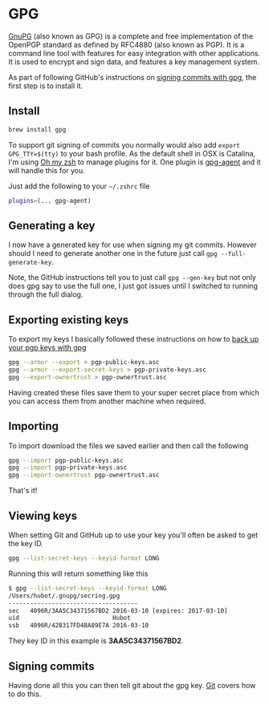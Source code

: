# GPG

[GnuPG](https://www.gnupg.org/index.html) (also known as GPG) is a complete and free implementation of the OpenPGP standard as defined by RFC4880 (also known as PGP). It is a command line tool with features for easy integration with other applications. It is used to encrypt and sign data, and features a key management system.

As part of following GitHub's instructions on [signing commits with gpg](https://help.github.com/articles/signing-commits-with-gpg/), the first step is to install it.

## Install

```bash
brew install gpg
```

To support git signing of commits you normally would also add `export GPG_TTY=$(tty)` to your bash profile. As the default shell in OSX is Catalina, I'm using [Oh my zsh](ohmyzsh.md) to manage plugins for it. One plugin is [gpg-agent](https://github.com/robbyrussell/oh-my-zsh/tree/master/plugins/gpg-agent) and it will handle this for you.

Just add the following to your `~/.zshrc` file

```bash
plugins=(... gpg-agent)
```

## Generating a key

I now have a generated key for use when signing my git commits. However should I need to generate another one in the future just call `gpg --full-generate-key`.

Note, the GitHub instructions tell you to just call `gpg --gen-key` but not only does gpg say to use the full one, I just got issues until I switched to running through the full dialog.

## Exporting existing keys

To export my keys I basically followed these instructions on how to [back up your pgp keys with gpg](https://msol.io/blog/tech/back-up-your-pgp-keys-with-gpg/)

```bash
gpg --armor --export > pgp-public-keys.asc
gpg --armor --export-secret-keys > pgp-private-keys.asc
gpg --export-ownertrust > pgp-ownertrust.asc
```

Having created these files save them to your super secret place from which you can access them from another machine when required.

## Importing

To import download the files we saved earlier and then call the following

```bash
gpg --import pgp-public-keys.asc
gpg --import pgp-private-keys.asc
gpg --import-ownertrust pgp-ownertrust.asc
```

That's it!

## Viewing keys

When setting Git and GitHub up to use your key you'll often be asked to get the key ID.

```bash
gpg --list-secret-keys --keyid-format LONG
```

Running this will return something like this

```bash
$ gpg --list-secret-keys --keyid-format LONG
/Users/hubot/.gnupg/secring.gpg
------------------------------------
sec   4096R/3AA5C34371567BD2 2016-03-10 [expires: 2017-03-10]
uid                          Hubot
ssb   4096R/42B317FD4BA89E7A 2016-03-10
```

They key ID in this example is **3AA5C34371567BD2**.

## Signing commits

Having done all this you can then tell git about the gpg key. [Git](git.md) covers how to do this.
